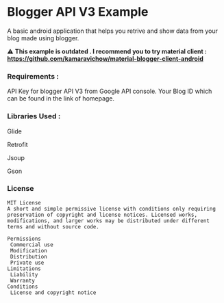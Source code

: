# Blogger API V3 Example
A basic android application that helps you retrive and show data from your blog 
made using blogger. 

⚠️ **This example is outdated . I recommend you to try material client : https://github.com/kamaravichow/material-blogger-client-android**

### Requirements : 

API Key for blogger API V3 from Google API console.
Your Blog ID which can be found in the link of homepage.

### Libraries Used :

Glide 

Retrofit

Jsoup

Gson

### License
```
MIT License
A short and simple permissive license with conditions only requiring preservation of copyright and license notices. Licensed works, modifications, and larger works may be distributed under different terms and without source code.

Permissions
 Commercial use
 Modification
 Distribution
 Private use
Limitations
 Liability
 Warranty
Conditions
 License and copyright notice
 ```



